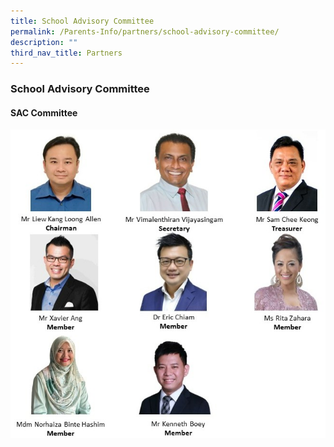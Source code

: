 ```yaml
---
title: School Advisory Committee
permalink: /Parents-Info/partners/school-advisory-committee/
description: ""
third_nav_title: Partners
---
```

### School Advisory Committee

#### SAC Committee

![](/images/sac%20v4.jpg)